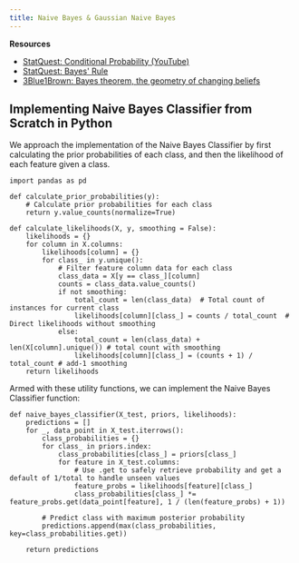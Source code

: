 ```yaml
---
title: Naive Bayes & Gaussian Naive Bayes
---
```

**Resources**
- [StatQuest: Conditional Probability (YouTube)](https://www.youtube.com/watch?v=_IgyaD7vOOA)
- [StatQuest: Bayes' Rule](https://www.youtube.com/watch?v=9wCnvr7Xw4E)
- [3Blue1Brown: Bayes theorem, the geometry of changing beliefs](https://www.youtube.com/watch?v=HZGCoVF3YvM)

## Implementing Naive Bayes Classifier from Scratch in Python
We approach the implementation of the Naive Bayes Classifier by first calculating the prior probabilities of each class, and then the likelihood of each feature given a class.

```
import pandas as pd

def calculate_prior_probabilities(y):
    # Calculate prior probabilities for each class
    return y.value_counts(normalize=True)

def calculate_likelihoods(X, y, smoothing = False):
    likelihoods = {}
    for column in X.columns:
        likelihoods[column] = {}
        for class_ in y.unique():
            # Filter feature column data for each class
            class_data = X[y == class_][column]
            counts = class_data.value_counts()
            if not smoothing:
	            total_count = len(class_data)  # Total count of instances for current class
	            likelihoods[column][class_] = counts / total_count  # Direct likelihoods without smoothing
	        else:
		        total_count = len(class_data) + len(X[column].unique()) # total count with smoothing 
		        likelihoods[column][class_] = (counts + 1) / total_count # add-1 smoothing
    return likelihoods
```

Armed with these utility functions, we can implement the Naive Bayes Classifier function:

```
def naive_bayes_classifier(X_test, priors, likelihoods):
    predictions = []
    for _, data_point in X_test.iterrows():
        class_probabilities = {}
        for class_ in priors.index:
            class_probabilities[class_] = priors[class_]
            for feature in X_test.columns:
                # Use .get to safely retrieve probability and get a default of 1/total to handle unseen values
                feature_probs = likelihoods[feature][class_]
                class_probabilities[class_] *= feature_probs.get(data_point[feature], 1 / (len(feature_probs) + 1))

        # Predict class with maximum posterior probability
        predictions.append(max(class_probabilities, key=class_probabilities.get))

    return predictions
```